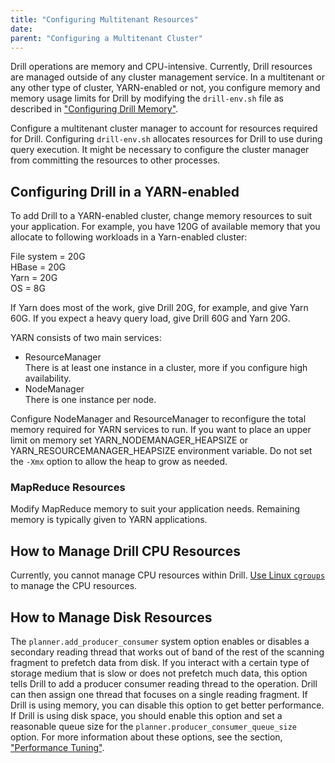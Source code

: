 ```yaml
---
title: "Configuring Multitenant Resources"
date: 
parent: "Configuring a Multitenant Cluster"
---
```

Drill operations are memory and CPU-intensive. Currently, Drill resources are managed outside of any cluster management service. In a multitenant or any other type of cluster, YARN-enabled or not, you configure memory and memory usage limits for Drill by modifying the `drill-env.sh` file as described in ["Configuring Drill Memory"]({{site.baseurl}}/docs/configuring-drill-memory).

Configure a multitenant cluster manager to account for resources required for Drill. Configuring `drill-env.sh` allocates resources for Drill to use during query execution. It might be necessary to configure the cluster manager from committing the resources to other processes.

## Configuring Drill in a YARN-enabled

To add Drill to a YARN-enabled cluster, change memory resources to suit your application. For example, you have 120G of available memory that you allocate to following workloads in a Yarn-enabled cluster:

File system = 20G  
HBase = 20G  
Yarn = 20G  
OS = 8G  

If Yarn does most of the work, give Drill 20G, for example, and give Yarn 60G. If you expect a heavy query load, give Drill 60G and Yarn 20G.

YARN consists of two main services:

* ResourceManager  
  There is at least one instance in a cluster, more if you configure high availability.  
* NodeManager  
  There is one instance per node. 

Configure NodeManager and ResourceManager to reconfigure the total memory required for YARN services to run. If you want to place an upper limit on memory set YARN_NODEMANAGER_HEAPSIZE or YARN_RESOURCEMANAGER_HEAPSIZE environment variable. Do not set the `-Xmx` option to allow the heap to grow as needed.

### MapReduce Resources

Modify MapReduce memory to suit your application needs. Remaining memory is typically given to YARN applications. 

## How to Manage Drill CPU Resources
Currently, you cannot manage CPU resources within Drill. [Use Linux `cgroups`](http://en.wikipedia.org/wiki/Cgroups) to manage the CPU resources.

## How to Manage Disk Resources

The `planner.add_producer_consumer` system option enables or disables a secondary reading thread that works out of band of the rest of the scanning fragment to prefetch data from disk. If you interact with a certain type of storage medium that is slow or does not prefetch much data, this option tells Drill to add a producer consumer reading thread to the operation. Drill can then assign one thread that focuses on a single reading fragment. If Drill is using memory, you can disable this option to get better performance. If Drill is using disk space, you should enable this option and set a reasonable queue size for the `planner.producer_consumer_queue_size` option. For more information about these options, see the section, ["Performance Tuning"](/docs/performance-tuning-introduction/).
